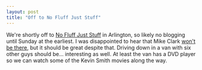 ```yaml
---
layout: post
title: "Off to No Fluff Just Stuff"
---
```




We're shortly off to <a href="http://www.nofluffjuststuff.com/2003-11-arlington/index.jsp">No Fluff Just Stuff</a> in Arlington, so likely no blogging until Sunday at the earliest. I was disappointed to hear that Mike Clark <a href="http://www.clarkware.com/cgi/blosxom/2003/11/05#NoMikeAtNoFluff">won't be there</a>, but it should be great despite that. Driving down in a van with six other guys should be... interesting as well. At least the van has a DVD player so we can watch some of the Kevin Smith movies along the way.


